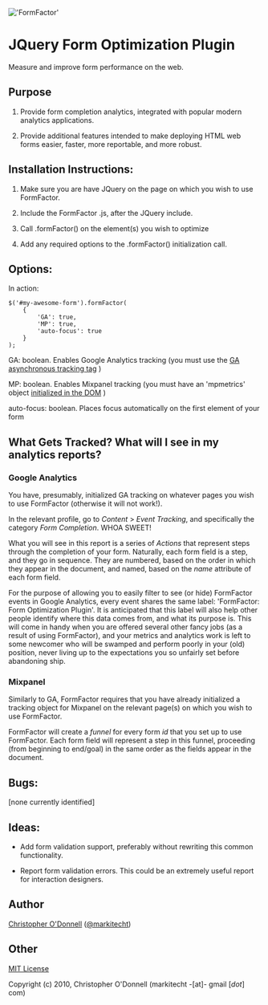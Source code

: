 !['FormFactor'](http://github.com/markitecht/FormFactor/raw/master/FormFactor.jpg)

# JQuery Form Optimization Plugin

Measure and improve form performance on the web.


## Purpose

1) Provide form completion analytics, integrated with popular modern analytics applications.

2) Provide additional features intended to make deploying HTML web forms easier, faster, more reportable, and more robust.

## Installation Instructions:

1) Make sure you are have JQuery on the page on which you wish to use FormFactor.

2) Include the FormFactor .js, after the JQuery include.

3) Call .formFactor() on the element(s) you wish to optimize

4) Add any required options to the .formFactor() initialization call.


## Options:

In action:

	$('#my-awesome-form').formFactor(
		{
			'GA': true,
			'MP': true,
			'auto-focus': true
		}
	);

GA: boolean. Enables Google Analytics tracking (you must use the [GA asynchronous tracking tag](http://bit.ly/dgzkvC) )

MP: boolean. Enables Mixpanel tracking (you must have an 'mpmetrics' object [initialized in the DOM](http://bit.ly/bsyV3V) )

auto-focus: boolean. Places focus automatically on the first element of your form

## What Gets Tracked? What will I see in my analytics reports?

### Google Analytics

You have, presumably, initialized GA tracking on whatever pages you wish to use FormFactor (otherwise it will not work!).

In the relevant profile, go to *Content* > *Event Tracking*, and specifically the category *Form Completion*. WHOA SWEET!

What you will see in this report is a series of *Actions* that represent steps through the completion of your form. Naturally, each form field is a step, and they go in sequence. They are numbered, based on the order in which they appear in the document, and named, based on the _name_ attribute of each form field.

For the purpose of allowing you to easily filter to see (or hide) FormFactor events in Google Analytics, every event shares the same label: 'FormFactor: Form Optimization Plugin'. It is anticipated that this label will also help other people identify where this data comes from, and what its purpose is. This will come in handy when you are offered several other fancy jobs (as a result of using FormFactor), and your metrics and analytics work is left to some newcomer who will be swamped and perform poorly in your (old) position, never living up to the expectations you so unfairly set before abandoning ship.

### Mixpanel

Similarly to GA, FormFactor requires that you have already initialized a tracking object for Mixpanel on the relevant page(s) on which you wish to use FormFactor.

FormFactor will create a *funnel* for every form *id* that you set up to use FormFactor. Each form field will represent a step in this funnel, proceeding (from beginning to end/goal) in the same order as the fields appear in the document.

## Bugs:

[none currently identified]

## Ideas:

* Add form validation support, preferably without rewriting this common functionality.

* Report form validation errors. This could be an extremely useful report for interaction designers.

## Author

[Christopher O'Donnell](http://markitecht.tumblr.com) ([@markitecht](http://twitter.com/markitecht))

## Other

[MIT License](http://www.opensource.org/licenses/mit-license.php)

Copyright (c) 2010, Christopher O'Donnell (markitecht -[at]- gmail [*dot*] com)
